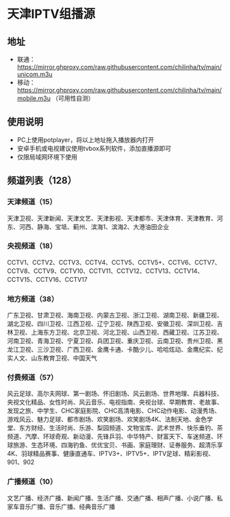 # 天津IPTV组播源

## 地址

- 联通：https://mirror.ghproxy.com/raw.githubusercontent.com/chilinha/tv/main/unicom.m3u
- 移动：https://mirror.ghproxy.com/raw.githubusercontent.com/chilinha/tv/main/mobile.m3u （可用性自测）

## 使用说明

- PC上使用potplayer，将以上地址拖入播放器内打开
- 安卓手机或电视建议使用tvbox系列软件，添加直播源即可
- 仅限局域网环境下使用

## 频道列表（128）

### 天津频道（15）

天津卫视、天津新闻、天津文艺、天津影视、天津都市、天津体育、天津教育、河东、河西、静海、宝坻、蓟州、滨海1、滨海2、大港油田企业

### 央视频道（18）

CCTV1、CCTV2、CCTV3、CCTV4、CCTV5、CCTV5+、CCTV6、CCTV7、CCTV8、CCTV9、CCTV10、CCTV11、CCTV12、CCTV13、CCTV14、CCTV15、CCTV16、CCTV17

### 地方频道（38）

广东卫视、甘肃卫视、海南卫视、内蒙古卫视、浙江卫视、湖南卫视、新疆卫视、湖北卫视、四川卫视、江西卫视、辽宁卫视、陕西卫视、安徽卫视、深圳卫视、吉林卫视、上海东方卫视、北京卫视、河北卫视、山西卫视、西藏卫视、江苏卫视、河南卫视、青海卫视、宁夏卫视、兵团卫视、重庆卫视、云南卫视、贵州卫视、黑龙江卫视、三沙卫视、广西卫视、金鹰卡通、卡酷少儿、哈哈炫动、金鹰纪实、纪实人文、山东教育卫视、中国天气

### 付费频道（57）

风云足球、高尔夫网球、第一剧场、怀旧剧场、风云剧场、世界地理、兵器科技、央视文化精品、女性时尚、风云音乐、电视指南、央视台球、早期教育、老故事、发现之旅、中学生、CHC家庭影院、CHC高清电影、CHC动作电影、动漫秀场、游戏风云、魅力足球、都市剧场、欢笑剧场、欢笑剧场4K、法制天地、金色学堂、东方财经、生活时尚、乐游、梨园频道、文物宝库、武术世界、快乐垂钓、茶频道、汽摩、环球奇观、新动漫、先锋乒羽、中华特产、财富天下、车迷频道、环球旅游、生态环境、四海钓鱼、优优宝贝、书画、家庭理财、证券服务、超清乐享4K、羽球精品赛事、健康直通车、IPTV3+、IPTV5+、IPTV足球、精彩影视、901、902

### 广播频道（10）

文艺广播、经济广播、新闻广播、生活广播、交通广播、相声广播、小说广播、私家车音乐广播、音乐广播、经典音乐广播
